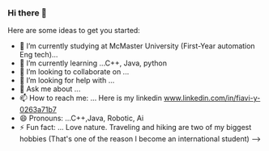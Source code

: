### Hi there 👋

Here are some ideas to get you started:

- 🔭 I’m currently studying at McMaster University (First-Year automation Eng tech)...
- 🌱 I’m currently learning ...C++, Java, python
- 👯 I’m looking to collaborate on ...
- 🤔 I’m looking for help with ...
- 💬 Ask me about ...
- 📫 How to reach me: ... Here is my linkedin  www.linkedin.com/in/fiavi-y-0263a71b7
- 😄 Pronouns: ...C++,Java, Robotic, Ai
- ⚡ Fun fact: ... Love nature. Traveling and hiking are two of my biggest hobbies (That's one of the reason I become an international student)
-->
